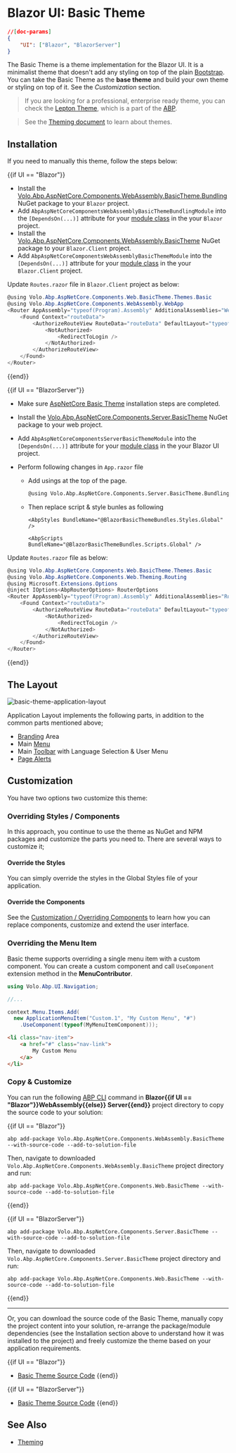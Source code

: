 # Blazor UI: Basic Theme

````json
//[doc-params]
{
    "UI": ["Blazor", "BlazorServer"]
}
````

The Basic Theme is a theme implementation for the Blazor UI. It is a minimalist theme that doesn't add any styling on top of the plain [Bootstrap](https://getbootstrap.com/). You can take the Basic Theme as the **base theme** and build your own theme or styling on top of it. See the *Customization* section.

> If you are looking for a professional, enterprise ready theme, you can check the [Lepton Theme](https://abp.io/themes), which is a part of the [ABP](https://abp.io/).

> See the [Theming document](theming.md) to learn about themes.

## Installation

If you need to manually this theme, follow the steps below:

{{if UI == "Blazor"}}

* Install the [Volo.Abp.AspNetCore.Components.WebAssembly.BasicTheme.Bundling](https://www.nuget.org/packages/Volo.Abp.AspNetCore.Components.WebAssembly.BasicTheme.Bundling) NuGet package to your `Blazor` project.
* Add `AbpAspNetCoreComponentsWebAssemblyBasicThemeBundlingModule` into the `[DependsOn(...)]` attribute for your [module class](../../architecture/modularity/basics.md) in the your `Blazor` project.
* Install the [Volo.Abp.AspNetCore.Components.WebAssembly.BasicTheme](https://www.nuget.org/packages/Volo.Abp.AspNetCore.Components.WebAssembly.BasicTheme) NuGet package to your `Blazor.Client` project.
* Add `AbpAspNetCoreComponentsWebAssemblyBasicThemeModule` into the `[DependsOn(...)]` attribute for your [module class](../../architecture/modularity/basics.md) in the your `Blazor.Client` project.

Update `Routes.razor` file in `Blazor.Client` project as below:

````csharp
@using Volo.Abp.AspNetCore.Components.Web.BasicTheme.Themes.Basic
@using Volo.Abp.AspNetCore.Components.WebAssembly.WebApp
<Router AppAssembly="typeof(Program).Assembly" AdditionalAssemblies="WebAppAdditionalAssembliesHelper.GetAssemblies<YourBlazorClientModule>()">
    <Found Context="routeData">
        <AuthorizeRouteView RouteData="routeData" DefaultLayout="typeof(MainLayout)">
            <NotAuthorized>
                <RedirectToLogin />
            </NotAuthorized>
        </AuthorizeRouteView>
    </Found>
</Router>
````

{{end}}

{{if UI == "BlazorServer"}}

* Make sure [AspNetCore Basic Theme](../mvc-razor-pages/basic-theme.md) installation steps are completed. 

* Install the [Volo.Abp.AspNetCore.Components.Server.BasicTheme](https://www.nuget.org/packages/Volo.Abp.AspNetCore.Components.Server.BasicTheme) NuGet package to your web project.

* Add `AbpAspNetCoreComponentsServerBasicThemeModule` into the `[DependsOn(...)]` attribute for your [module class](../../architecture/modularity/basics.md) in the your Blazor UI project.

* Perform following changes in `App.razor` file
  * Add usings at the top of the page.
    ```html
    @using Volo.Abp.AspNetCore.Components.Server.BasicTheme.Bundling
    ```
  * Then replace script & style bunles as following
    ```
    <AbpStyles BundleName="@BlazorBasicThemeBundles.Styles.Global" />
    ```

    ```
    <AbpScripts BundleName="@BlazorBasicThemeBundles.Scripts.Global" />
    ```

Update `Routes.razor` file as below:

````csharp
@using Volo.Abp.AspNetCore.Components.Web.BasicTheme.Themes.Basic
@using Volo.Abp.AspNetCore.Components.Web.Theming.Routing
@using Microsoft.Extensions.Options
@inject IOptions<AbpRouterOptions> RouterOptions
<Router AppAssembly="typeof(Program).Assembly" AdditionalAssemblies="RouterOptions.Value.AdditionalAssemblies">
    <Found Context="routeData">
        <AuthorizeRouteView RouteData="routeData" DefaultLayout="typeof(MainLayout)">
            <NotAuthorized>
                <RedirectToLogin />
            </NotAuthorized>
        </AuthorizeRouteView>
    </Found>
</Router>
````

{{end}}

## The Layout

![basic-theme-application-layout](../../../images/basic-theme-application-layout.png)

Application Layout implements the following parts, in addition to the common parts mentioned above;

* [Branding](branding.md) Area
* Main [Menu](navigation-menu.md)
* Main [Toolbar](toolbars.md) with Language Selection & User Menu
* [Page Alerts](page-alerts.md)

## Customization

You have two options two customize this theme:

### Overriding Styles / Components

In this approach, you continue to use the theme as NuGet and NPM packages and customize the parts you need to. There are several ways to customize it;

#### Override the Styles

You can simply override the styles in the Global Styles file of your application.

#### Override the Components

See the [Customization / Overriding Components](customization-overriding-components.md) to learn how you can replace components, customize and extend the user interface.

### Overriding the Menu Item
Basic theme supports overriding a single menu item with a custom component. You can create a custom component and call `UseComponent` extension method in the **MenuContributor**.

```csharp
using Volo.Abp.UI.Navigation;

//...

context.Menu.Items.Add(
  new ApplicationMenuItem("Custom.1", "My Custom Menu", "#")
    .UseComponent(typeof(MyMenuItemComponent)));
```

```html
<li class="nav-item">
    <a href="#" class="nav-link">
        My Custom Menu
    </a>
</li>
```

### Copy & Customize

You can run the following [ABP CLI](../../../cli) command in **Blazor{{if UI == "Blazor"}}WebAssembly{{else}} Server{{end}}** project directory to copy the source code to your solution:

{{if UI == "Blazor"}}

`abp add-package Volo.Abp.AspNetCore.Components.WebAssembly.BasicTheme --with-source-code --add-to-solution-file`

Then, navigate to downloaded `Volo.Abp.AspNetCore.Components.WebAssembly.BasicTheme` project directory and run:

`abp add-package Volo.Abp.AspNetCore.Components.Web.BasicTheme --with-source-code --add-to-solution-file`

{{end}}

{{if UI == "BlazorServer"}}

`abp add-package Volo.Abp.AspNetCore.Components.Server.BasicTheme --with-source-code --add-to-solution-file`

Then, navigate to downloaded `Volo.Abp.AspNetCore.Components.Server.BasicTheme` project directory and run:

`abp add-package Volo.Abp.AspNetCore.Components.Web.BasicTheme --with-source-code --add-to-solution-file`

{{end}}

----

Or, you can download the source code of the Basic Theme, manually copy the project content into your solution, re-arrange the package/module dependencies (see the Installation section above to understand how it was installed to the project) and freely customize the theme based on your application requirements.

{{if UI == "Blazor"}}
- [Basic Theme Source Code](https://github.com/abpframework/abp/blob/dev/modules/basic-theme/src/Volo.Abp.AspNetCore.Components.WebAssembly.BasicTheme)
{{end}}

{{if UI == "BlazorServer"}}
- [Basic Theme Source Code](https://github.com/abpframework/abp/blob/dev/modules/basic-theme/src/Volo.Abp.AspNetCore.Components.Server.BasicTheme)
{{end}}

## See Also

* [Theming](theming.md)

